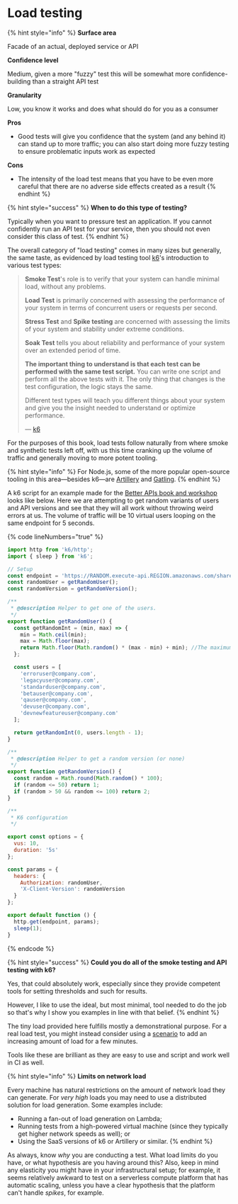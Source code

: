# Load testing

{% hint style="info" %}
**Surface area**

Facade of an actual, deployed service or API

**Confidence level**

Medium, given a more "fuzzy" test this will be somewhat more confidence-building than a straight API test

**Granularity**

Low, you know it works and does what should do for you as a consumer

**Pros**

* Good tests will give you confidence that the system (and any behind it) can stand up to more traffic; you can also start doing more fuzzy testing to ensure problematic inputs work as expected

**Cons**

* The intensity of the load test means that you have to be even more careful that there are no adverse side effects created as a result
{% endhint %}

{% hint style="success" %}
**When to do this type of testing?**

Typically when you want to pressure test an application. If you cannot confidently run an API test for your service, then you should not even consider this class of test.
{% endhint %}

The overall category of "load testing" comes in many sizes but generally, the same taste, as evidenced by load testing tool [k6](https://k6.io)'s introduction to various test types:

> **Smoke Test**'s role is to verify that your system can handle minimal load, without any problems.
>
> **Load Test** is primarily concerned with assessing the performance of your system in terms of concurrent users or requests per second.
>
> **Stress Test** and **Spike testing** are concerned with assessing the limits of your system and stability under extreme conditions.
>
> **Soak Test** tells you about reliability and performance of your system over an extended period of time.
>
> **The important thing to understand is that each test can be performed with the same test script.** You can write one script and perform all the above tests with it. The only thing that changes is the test configuration, the logic stays the same.
>
> Different test types will teach you different things about your system and give you the insight needed to understand or optimize performance.
>
> — [k6](https://k6.io/docs/test-types/introduction/)

For the purposes of this book, load tests follow naturally from where smoke and synthetic tests left off, with us this time cranking up the volume of traffic and generally moving to more potent tooling.

{% hint style="info" %}
For Node.js, some of the more popular open-source tooling in this area—besides k6—are [Artillery](https://www.artillery.io) and [Gatling](https://gatling.io/open-source/).
{% endhint %}

A k6 script for an example made for the [Better APIs book and workshop](https://github.com/mikaelvesavuori/better-apis-workshop/blob/main/tests/load/k6.js) looks like below. Here we are attempting to get random variants of users and API versions and see that they will all work without throwing weird errors at us. The volume of traffic will be 10 virtual users looping on the same endpoint for 5 seconds.

{% code lineNumbers="true" %}
```javascript
import http from 'k6/http';
import { sleep } from 'k6';

// Setup
const endpoint = 'https://RANDOM.execute-api.REGION.amazonaws.com/shared/fakeUser'; // TODO: EDIT THIS TO YOUR ENDPOINT
const randomUser = getRandomUser();
const randomVersion = getRandomVersion();

/**
 * @description Helper to get one of the users.
 */
export function getRandomUser() {
  const getRandomInt = (min, max) => {
    min = Math.ceil(min);
    max = Math.floor(max);
    return Math.floor(Math.random() * (max - min) + min); //The maximum is exclusive and the minimum is inclusive
  };

  const users = [
    'erroruser@company.com',
    'legacyuser@company.com',
    'standarduser@company.com',
    'betauser@company.com',
    'qauser@company.com',
    'devuser@company.com',
    'devnewfeatureuser@company.com'
  ];

  return getRandomInt(0, users.length - 1);
}

/**
 * @description Helper to get a random version (or none)
 */
export function getRandomVersion() {
  const random = Math.round(Math.random() * 100);
  if (random <= 50) return 1;
  if (random > 50 && random <= 100) return 2;
}

/**
 * K6 configuration
 */

export const options = {
  vus: 10,
  duration: '5s'
};

const params = {
  headers: {
    Authorization: randomUser,
    'X-Client-Version': randomVersion
  }
};

export default function () {
  http.get(endpoint, params);
  sleep(1);
}
```
{% endcode %}

{% hint style="success" %}
**Could you do all of the smoke testing and API testing with k6?**

Yes, that could absolutely work, especially since they provide competent tools for setting thresholds and such for results.

However, I like to use the ideal, but most minimal, tool needed to do the job so that's why I show you examples in line with that belief.
{% endhint %}

The tiny load provided here fulfills mostly a demonstrational purpose. For a real load test, you might instead consider using a [scenario](https://k6.io/docs/using-k6/scenarios/) to add an increasing amount of load for a few minutes.

Tools like these are brilliant as they are easy to use and script and work well in CI as well.

{% hint style="info" %}
**Limits on network load**

Every machine has natural restrictions on the amount of network load they can generate. For _very high_ loads you may need to use a distributed solution for load generation. Some examples include:

* Running a fan-out of load generation on Lambda;
* Running tests from a high-powered virtual machine (since they typically get higher network speeds as well); or
* Using the SaaS versions of k6 or Artillery or similar.
{% endhint %}

As always, know _why_ you are conducting a test. What load limits do you have, or what hypothesis are you having around this? Also, keep in mind any elasticity you might have in your infrastructural setup; for example, it seems relatively awkward to test on a serverless compute platform that has automatic scaling, unless you have a clear hypothesis that the platform can't handle _spikes_, for example.&#x20;
